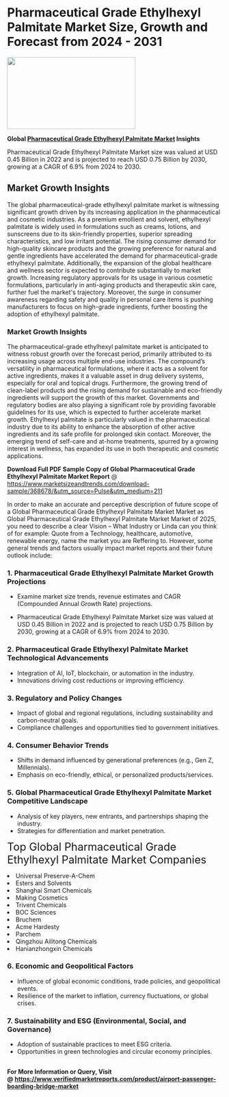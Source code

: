 <H1>Pharmaceutical Grade Ethylhexyl Palmitate Market Size, Growth and Forecast from 2024 - 2031</H1><img class="aligncenter size-medium wp-image-584254" src="https://thirdeyenews.in/wp-content/uploads/2024/09/Global-Market-Research-300x168.jpeg" alt="" width="300" height="168" /><p><strong>Global&nbsp;<a href="https://www.marketsizeandtrends.com/download-sample/368678/&amp;utm_source=Pulse&amp;utm_medium=211">Pharmaceutical Grade Ethylhexyl Palmitate Market</a> Insights</strong></p><p>Pharmaceutical Grade Ethylhexyl Palmitate Market size was valued at USD 0.45 Billion in 2022 and is projected to reach USD 0.75 Billion by 2030, growing at a CAGR of 6.9% from 2024 to 2030.</p><p><h2>Market Growth Insights</h2> The global pharmaceutical-grade ethylhexyl palmitate market is witnessing significant growth driven by its increasing application in the pharmaceutical and cosmetic industries. As a premium emollient and solvent, ethylhexyl palmitate is widely used in formulations such as creams, lotions, and sunscreens due to its skin-friendly properties, superior spreading characteristics, and low irritant potential. The rising consumer demand for high-quality skincare products and the growing preference for natural and gentle ingredients have accelerated the demand for pharmaceutical-grade ethylhexyl palmitate. Additionally, the expansion of the global healthcare and wellness sector is expected to contribute substantially to market growth. Increasing regulatory approvals for its usage in various cosmetic formulations, particularly in anti-aging products and therapeutic skin care, further fuel the market's trajectory. Moreover, the surge in consumer awareness regarding safety and quality in personal care items is pushing manufacturers to focus on high-grade ingredients, further boosting the adoption of ethylhexyl palmitate. <h3>Market Growth Insights</h3> The pharmaceutical-grade ethylhexyl palmitate market is anticipated to witness robust growth over the forecast period, primarily attributed to its increasing usage across multiple end-use industries. The compound’s versatility in pharmaceutical formulations, where it acts as a solvent for active ingredients, makes it a valuable asset in drug delivery systems, especially for oral and topical drugs. Furthermore, the growing trend of clean-label products and the rising demand for sustainable and eco-friendly ingredients will support the growth of this market. Governments and regulatory bodies are also playing a significant role by providing favorable guidelines for its use, which is expected to further accelerate market growth. Ethylhexyl palmitate is particularly valued in the pharmaceutical industry due to its ability to enhance the absorption of other active ingredients and its safe profile for prolonged skin contact. Moreover, the emerging trend of self-care and at-home treatments, spurred by a growing interest in wellness, has expanded its use in both therapeutic and cosmetic applications. </p><p><span class=""><strong>Download Full PDF Sample Copy of Global Pharmaceutical Grade Ethylhexyl Palmitate Market Report</strong> @ <a href="https://www.marketsizeandtrends.com/download-sample/368678/&amp;utm_source=Pulse&amp;utm_medium=211" target="_blank">https://www.marketsizeandtrends.com/download-sample/368678/&amp;utm_source=Pulse&amp;utm_medium=211</a></span></p><p>In order to make an accurate and perceptive description of future scope of a Global&nbsp;Pharmaceutical Grade Ethylhexyl Palmitate Market Market as Global&nbsp;Pharmaceutical Grade Ethylhexyl Palmitate Market Market of 2025, you need to describe a clear Vision &ndash; What Industry or Linda can you think of for example: Quote from a Technology, healthcare, automotive, renewable energy, name the market you are Reffering to. However, some general trends and factors usually impact market reports and their future outlook include:</p><h3>1.&nbsp;<strong>Pharmaceutical Grade Ethylhexyl Palmitate Market Growth Projections</strong></h3><ul><li>Examine market size trends, revenue estimates and CAGR (Compounded Annual Growth Rate) projections.</li><li><p>Pharmaceutical Grade Ethylhexyl Palmitate Market size was valued at USD 0.45 Billion in 2022 and is projected to reach USD 0.75 Billion by 2030, growing at a CAGR of 6.9% from 2024 to 2030.</p></li></ul><h3>2.&nbsp;<strong>Pharmaceutical Grade Ethylhexyl Palmitate Market Technological Advancements</strong></h3><ul><li>Integration of AI, IoT, blockchain, or automation in the industry.</li><li>Innovations driving cost reductions or improving efficiency.</li></ul><h3>3.&nbsp;<strong>Regulatory and Policy Changes</strong></h3><ul><li>Impact of global and regional regulations, including sustainability and carbon-neutral goals.</li><li>Compliance challenges and opportunities tied to government initiatives.</li></ul><h3>4.&nbsp;<strong>Consumer Behavior Trends</strong></h3><ul><li>Shifts in demand influenced by generational preferences (e.g., Gen Z, Millennials).</li><li>Emphasis on eco-friendly, ethical, or personalized products/services.</li></ul><h3>5.&nbsp;<strong>Global Pharmaceutical Grade Ethylhexyl Palmitate Market Competitive Landscape</strong></h3><ul><li>Analysis of key players, new entrants, and partnerships shaping the industry.</li><li>Strategies for differentiation and market penetration.</li></ul><p data-pm-slice="1 1 []"><span style="color: inherit; font-family: inherit; font-size: 25px;">Top Global Pharmaceutical Grade Ethylhexyl Palmitate Market Companies</span></p><div class="" data-test-id=""><p><li>Universal Preserve-A-Chem</li><li> Esters and Solvents</li><li> Shanghai Smart Chemicals</li><li> Making Cosmetics</li><li> Trivent Chemicals</li><li> BOC Sciences</li><li> Bruchem</li><li> Acme Hardesty</li><li> Parchem</li><li> Qingzhou Ailitong Chemicals</li><li> Hanianzhongxin Chemicals</li></p></div><h3>6.&nbsp;<strong>Economic and Geopolitical Factors</strong></h3><ul><li>Influence of global economic conditions, trade policies, and geopolitical events.</li><li>Resilience of the market to inflation, currency fluctuations, or global crises.</li></ul><h3>7.&nbsp;<strong>Sustainability and ESG (Environmental, Social, and Governance)</strong></h3><ul><li>Adoption of sustainable practices to meet ESG criteria.</li><li>Opportunities in green technologies and circular economy principles.</li></ul><h2><strong style="font-size: 14px;">For More Information or Query, Visit @&nbsp;</strong><a style="background-color: #ffffff; font-size: 14px;" href="https://www.marketsizeandtrends.com/report/pharmaceutical-grade-ethylhexyl-palmitate-market/" target="_blank">https://www.verifiedmarketreports.com/product/airport-passenger-boarding-bridge-market</a></h2>
